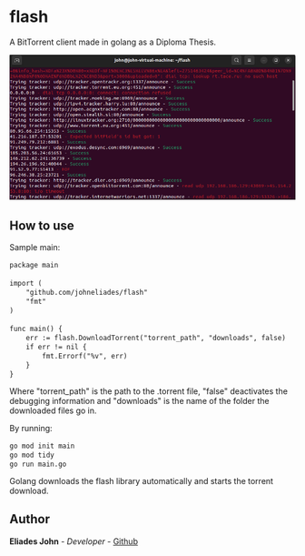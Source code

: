 # flash

A BitTorrent client made in golang as a Diploma Thesis.

![Image of crawler](https://github.com/johneliades/flash/blob/main/preview.png)

## How to use

Sample main:
```
package main

import (
	"github.com/johneliades/flash"
	"fmt"
)

func main() {
	err := flash.DownloadTorrent("torrent_path", "downloads", false)
	if err != nil {
		fmt.Errorf("%v", err)
	}
}
```
Where "torrent_path" is the path to the .torrent file, "false" deactivates the 
debugging information and "downloads" is the name of the folder the downloaded 
files go in.

By running:

```
go mod init main
go mod tidy
go run main.go
```

Golang downloads the flash library automatically and starts the torrent download.

## Author

**Eliades John** - *Developer* - [Github](https://github.com/johneliades)

